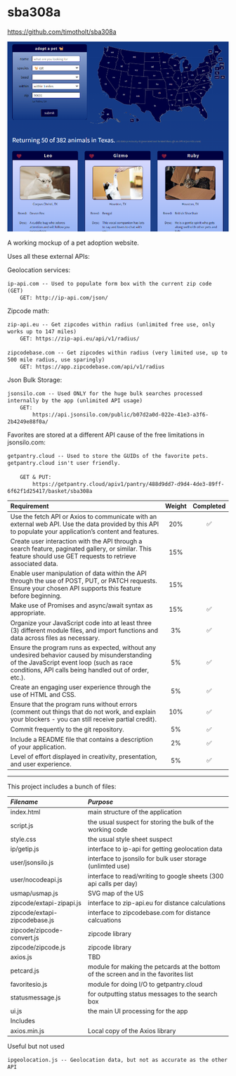 # sba308a

https://github.com/timotholt/sba308a

![alt text](screenshot.png)

A working mockup of a pet adoption website.

Uses all these external APIs:

Geolocation services:

    ip-api.com -- Used to populate form box with the current zip code (GET)
        GET: http://ip-api.com/json/


Zipcode math:

    zip-api.eu -- Get zipcodes within radius (unlimited free use, only works up to 147 miles)
        GET: https://zip-api.eu/api/v1/radius/

    zipcodebase.com -- Get zipcodes within radius (very limited use, up to 500 mile radius, use sparingly)
        GET: https://app.zipcodebase.com/api/v1/radius

Json Bulk Storage:

    jsonsilo.com -- Used ONLY for the huge bulk searches processed internally by the app (unlimited API usage)
        GET:
            https://api.jsonsilo.com/public/b07d2a0d-022e-41e3-a3f6-2b4249e88f0a/

Favorites are stored at a different API cause of the free limitations in jsonsilo.com:

    getpantry.cloud -- Used to store the GUIDs of the favorite pets. getpantry.cloud isn't user friendly.

        GET & PUT:
            https://getpantry.cloud/apiv1/pantry/488d9dd7-d9d4-4de3-89ff-6f62f1d25417/basket/sba308a




| Requirement | Weight | Completed |
| :--- | :---: | :---: |
| Use the fetch API or Axios to communicate with an external web API. Use the data provided by this API to populate your application’s content and features. | 20% | ✅ |
| Create user interaction with the API through a search feature, paginated gallery, or similar. This feature should use GET requests to retrieve associated data. | 15% |  |
Enable user manipulation of data within the API through the use of POST, PUT, or PATCH requests. Ensure your chosen API supports this feature before beginning. | 15% |  |
Make use of Promises and async/await syntax as appropriate. | 15% | ✅ |
Organize your JavaScript code into at least three (3) different module files, and import functions and data across files as necessary. | 3% | ✅ |
Ensure the program runs as expected, without any undesired behavior caused by misunderstanding of the JavaScript event loop (such as race conditions, API calls being handled out of order, etc.). | 5% | ✅ |
Create an engaging user experience through the use of HTML and CSS. | 5% | ✅ |
Ensure that the program runs without errors (comment out things that do not work, and explain your blockers - you can still receive partial credit). | 10% | ✅ |
Commit frequently to the git repository. | 5% | ✅ |
Include a README file that contains a description of your application. | 2% | ✅ |
Level of effort displayed in creativity, presentation, and user experience. | 5% | ✅ |

---

This project includes a bunch of files:

| *Filename* | *Purpose* |
| :--- | :--- |
| index.html | main structure of the application |
| script.js | the usual suspect for storing the bulk of the working code | 
| style.css | the usual style sheet suspect |
| ip/getip.js | interface to ip-api for getting geolocation data |
| user/jsonsilo.js | interface to jsonsilo for bulk user storage (unlimted use) |
| user/nocodeapi.js | interface to read/writing to google sheets (300 api calls per day) |
| usmap/usmap.js | SVG map of the US |
| zipcode/extapi-zipapi.js | interface to zip-api.eu for distance calculations |
| zipcode/extapi-zipcodebase.js | interface to zipcodebase.com for distance calcuations |
| zipcode/zipcode-convert.js | zipcode library |
| zipcode/zipcode.js | zipcode library |
| axios.js | TBD |
| petcard.js | module for making the petcards at the bottom of the screen and in the favorites list |
| favoritesio.js | module for doing I/O to getpantry.cloud |
| statusmessage.js | for outputting status messages to the search box |
| ui.js | the main UI processing for the app |
| Includes | |
| axios.min.js | Local copy of the Axios library |

Useful but not used

    ipgeolocation.js -- Geolocation data, but not as accurate as the other API
